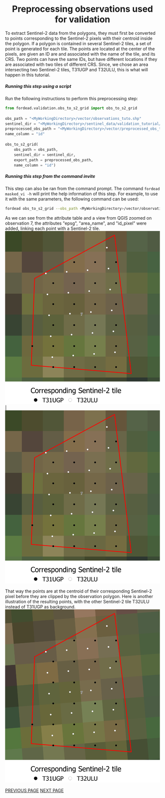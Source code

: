# <div align="center"> Preprocessing observations used for validation </div>

To extract Sentinel-2 data from the polygons, they must first be converted to points corresponding to the Sentinel-2 pixels with their centroid inside the polygon. If a polygon is contained in several Sentinel-2 tiles, a set of point is generated for each tile. The points are located at the center of the pixels, are given an ID are and associated with the name of the tile, and its CRS. Two points can have the same IDs, but have different locations if they are associated with two tiles of different CRS.
Since, we chose an area intersecting two Sentinel-2 tiles, T31UGP and T32ULU, this is what will happen in this tutorial.

##### Running this step using a script

Run the following instructions to perform this preprocessing step:

```python
from fordead.validation.obs_to_s2_grid import obs_to_s2_grid

obs_path = "<MyWorkingDirectory>/vector/observations_tuto.shp"
sentinel_dir = "<MyWorkingDirectory>/sentinel_data/validation_tutorial/sentinel_data/"
preprocessed_obs_path = "<MyWorkingDirectory>/vector/preprocessed_obs_tuto.shp"
name_column = "id"

obs_to_s2_grid(
	obs_path = obs_path,
	sentinel_dir = sentinel_dir, 
	export_path = preprocessed_obs_path,
	name_column = "id")
```

##### Running this step from the command invite

This step can also be ran from the command prompt. The command `fordead masked_vi -h` will print the help information of this step. For example, to use it with the same parameters, the following command can be used:
```bash
fordead obs_to_s2_grid --obs_path <MyWorkingDirectory>/vector/observations_tuto.shp --sentinel_dir <MyWorkingDirectory>/sentinel_data/validation_tutorial/sentinel_data/ --export_path <MyWorkingDirectory>/vector/preprocessed_obs_tuto.shp --name_column id
```


As we can see from the attribute table and a view from QGIS zoomed on observation 7, the attributes "epsg", "area_name", and "id_pixel" were added, linking each point with a Sentinel-2 tile.
![preprocessed_obs](Figures/preprocessed_obs.png "preprocessed_obs")  |  ![preprocessed_obs](Figures/preprocessed_obs.png "preprocessed_obs")

That way the points are at the centroid of their corresponding Sentinel-2 pixel before they are clipped by the observation polygon. Here is another illustration of the resulting points, with the other Sentinel-2 tile T32ULU instead of T31UGP as background.
![preprocessed_obs_T32ULU](Figures/preprocessed_obs_T32ULU.png "preprocessed_obs_T32ULU")

[PREVIOUS PAGE](https://fordead.gitlab.io/fordead_package/docs/Tutorials/Validation/00_Intro) [NEXT PAGE](https://fordead.gitlab.io/fordead_package/docs/Tutorials/Validation/02_extract_reflectance)

